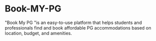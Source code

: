 # Book-MY-PG
"Book My PG "is an easy-to-use platform that helps students and professionals find and book affordable PG accommodations based on location, budget, and amenities.
